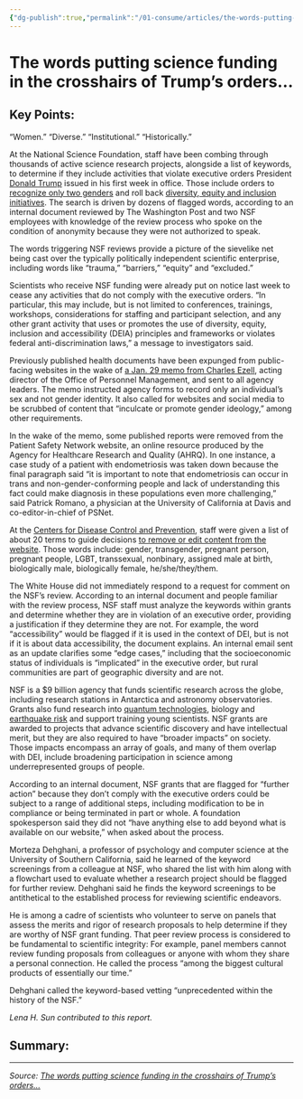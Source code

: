 ```yaml
---
{"dg-publish":true,"permalink":"/01-consume/articles/the-words-putting-science-funding-in-the-crosshairs-of-trump-s-orders/","title":"The words putting science funding in the crosshairs of Trump’s orders…"}
---
```



# The words putting science funding in the crosshairs of Trump’s orders…

## Key Points:
“Women.” “Diverse.” “Institutional.” “Historically.”

At the National Science Foundation, staff have been combing through thousands of active science research projects, alongside a list of keywords, to determine if they include activities that violate executive orders President [Donald Trump](https://archive.ph/o/7yp2w/https://www.washingtonpost.com/donald-trump/) issued in his first week in office. Those include orders to [recognize only two genders](https://archive.ph/o/7yp2w/https://www.washingtonpost.com/nation/2025-01-29/trump-trans-executive-orders-fear-confusion/) and roll back [diversity, equity and inclusion initiatives](https://archive.ph/o/7yp2w/https://www.washingtonpost.com/politics/2025-01-22/federal-workers-trump-remote-work/). The search is driven by dozens of flagged words, according to an internal document reviewed by The Washington Post and two NSF employees with knowledge of the review process who spoke on the condition of anonymity because they were not authorized to speak.

The words triggering NSF reviews provide a picture of the sievelike net being cast over the typically politically independent scientific enterprise, including words like “trauma,” “barriers,” “equity” and “excluded.”

Scientists who receive NSF funding were already put on notice last week to cease any activities that do not comply with the executive orders. “In particular, this may include, but is not limited to conferences, trainings, workshops, considerations for staffing and participant selection, and any other grant activity that uses or promotes the use of diversity, equity, inclusion and accessibility (DEIA) principles and frameworks or violates federal anti-discrimination laws,” a message to investigators said.

Previously published health documents have been expunged from public-facing websites in the wake of [a Jan. 29 memo from Charles Ezell](https://archive.ph/o/7yp2w/https://www.opm.gov/media/yvlh1r3i/opm-memo-initial-guidance-regarding-trump-executive-order-defending-women-2025-01-29-final.pdf), acting director of the Office of Personnel Management, and sent to all agency leaders. The memo instructed agency forms to record only an individual’s sex and not gender identity. It also called for websites and social media to be scrubbed of content that “inculcate or promote gender ideology,” among other requirements.

In the wake of the memo, some published reports were removed from the Patient Safety Network website, an online resource produced by the Agency for Healthcare Research and Quality (AHRQ). In one instance, a case study of a patient with endometriosis was taken down because the final paragraph said “it is important to note that endometriosis can occur in trans and non-gender-conforming people and lack of understanding this fact could make diagnosis in these populations even more challenging,” said Patrick Romano, a physician at the University of California at Davis and co-editor-in-chief of PSNet.

At the [Centers for Disease Control and Prevention](https://archive.ph/o/7yp2w/https://www.washingtonpost.com/national/health-science/cdc-gets-list-of-forbidden-words-fetus-transgender-diversity/2017-12-15/f503837a-e1cf-11e7-89e8-edec16379010_story.html), staff were given a list of about 20 terms to guide decisions [to remove or edit content from the website](https://archive.ph/o/7yp2w/https://www.washingtonpost.com/politics/2025-01-31/government-websites-changes-trump-transgender-dei-orders/93ff0c64-e025-11ef-8889-d5c3924edafd_story.html). Those words include: gender, transgender, pregnant person, pregnant people, LGBT, transsexual, nonbinary, assigned male at birth, biologically male, biologically female, he/she/they/them.

The White House did not immediately respond to a request for comment on the NSF’s review. According to an internal document and people familiar with the review process, NSF staff must analyze the keywords within grants and determine whether they are in violation of an executive order, providing a justification if they determine they are not. For example, the word “accessibility” would be flagged if it is used in the context of DEI, but is not if it is about data accessibility, the document explains. An internal email sent as an update clarifies some “edge cases,” including that the socioeconomic status of individuals is “implicated” in the executive order, but rural communities are part of geographic diversity and are not.

NSF is a $9 billion agency that funds scientific research across the globe, including research stations in Antarctica and astronomy observatories. Grants also fund research into [quantum technologies](https://archive.ph/o/7yp2w/https://new.nsf.gov/news/final-6-pilot-projects-selected-nsf-national-quantum-virtual), biology and [earthquake risk](https://archive.ph/o/7yp2w/https://www.washingtonpost.com/science/2024-12-02/pacific-northwest-earthquake-tsunami-risk-research/) and support training young scientists. NSF grants are awarded to projects that advance scientific discovery and have intellectual merit, but they are also required to have “broader impacts” on society. Those impacts encompass an array of goals, and many of them overlap with DEI, include broadening participation in science among underrepresented groups of people.

According to an internal document, NSF grants that are flagged for “further action” because they don’t comply with the executive orders could be subject to a range of additional steps, including modification to be in compliance or being terminated in part or whole. A foundation spokesperson said they did not “have anything else to add beyond what is available on our website,” when asked about the process.

Morteza Dehghani, a professor of psychology and computer science at the University of Southern California, said he learned of the keyword screenings from a colleague at NSF, who shared the list with him along with a flowchart used to evaluate whether a research project should be flagged for further review. Dehghani said he finds the keyword screenings to be antithetical to the established process for reviewing scientific endeavors.

He is among a cadre of scientists who volunteer to serve on panels that assess the merits and rigor of research proposals to help determine if they are worthy of NSF grant funding. That peer review process is considered to be fundamental to scientific integrity: For example, panel members cannot review funding proposals from colleagues or anyone with whom they share a personal connection. He called the process “among the biggest cultural products of essentially our time.”

Dehghani called the keyword-based vetting “unprecedented within the history of the NSF.”

*Lena H. Sun contributed to this report.*

## Summary:


---

*Source: [The words putting science funding in the crosshairs of Trump’s orders…](https://archive.ph/7yp2w)*
